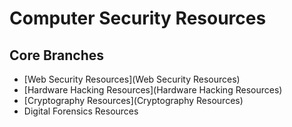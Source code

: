 # Computer Security Resources

## Core Branches

- [Web Security Resources](Web Security Resources)
- [Hardware Hacking Resources](Hardware Hacking Resources)
- [Cryptography Resources](Cryptography Resources)
-  Digital Forensics Resources
